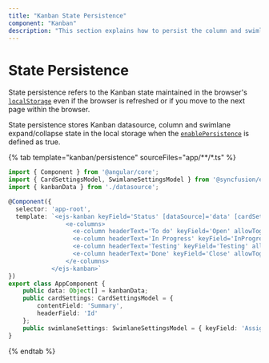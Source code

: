 ```yaml
---
title: "Kanban State Persistence"
component: "Kanban"
description: "This section explains how to persist the column and swimlane expand/collapse state in the browser’s local storage."
---
```


# State Persistence

State persistence refers to the Kanban state maintained in the browser's [`localStorage`](https://www.w3schools.com/html/html5_webstorage.asp#) even if the browser is refreshed or if you move to the next page within the browser.

State persistence stores Kanban datasource, column and swimlane expand/collapse state in the local storage when the [`enablePersistence`](../api/kanban/#enablepersistence) is defined as true.

{% tab template="kanban/persistence" sourceFiles="app/**/*.ts" %}

```typescript
import { Component } from '@angular/core';
import { CardSettingsModel, SwimlaneSettingsModel } from '@syncfusion/ej2-angular-kanban';
import { kanbanData } from './datasource';

@Component({
  selector: 'app-root',
  template: `<ejs-kanban keyField='Status' [dataSource]='data' [cardSettings]='cardSettings'  [swimlaneSettings]='swimlaneSettings' enablePersistence='true'>
                <e-columns>
                  <e-column headerText='To do' keyField='Open' allowToggle='true'></e-column>
                  <e-column headerText='In Progress' keyField='InProgress' allowToggle='true'></e-column>
                  <e-column headerText='Testing' keyField='Testing' allowToggle='true'></e-column>
                  <e-column headerText='Done' keyField='Close' allowToggle='true'></e-column>
                </e-columns>
            </ejs-kanban>`
})
export class AppComponent {
    public data: Object[] = kanbanData;
    public cardSettings: CardSettingsModel = {
        contentField: 'Summary',
        headerField: 'Id'
    };
    public swimlaneSettings: SwimlaneSettingsModel = { keyField: 'Assignee' };
}

```

{% endtab %}
